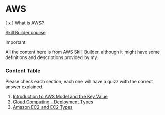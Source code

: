 # AWS 
 
[ x ] What is AWS?

[Skill Builder course](https://explore.skillbuilder.aws/learn/course/134/play/136404/aws-cloud-practitioner-essentials)

> [!IMPORTANT]
> All the content here is from AWS Skill Builder, although it might have some definitions and descriptions provided by my.

### Content Table

Please check each section, each one will have a quizz with the correct answer explained.

1. [Introduction to AWS Model and the Key Value ](./content/introduction.md)
2. [Cloud Computing - Deployment Types ](./content/cloud-computing.md)
2. [Amazon EC2 and EC2 Types ](./content/ec2.md)
 